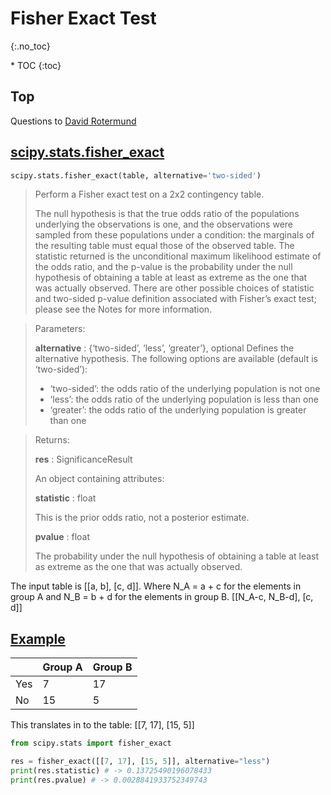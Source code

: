# Fisher Exact Test
{:.no_toc}

<nav markdown="1" class="toc-class">
* TOC
{:toc}
</nav>

## Top


Questions to [David Rotermund](mailto:davrot@uni-bremen.de)


## [scipy.stats.fisher_exact](https://docs.scipy.org/doc/scipy/reference/generated/scipy.stats.fisher_exact.html)

```python
scipy.stats.fisher_exact(table, alternative='two-sided')
```

> Perform a Fisher exact test on a 2x2 contingency table.
> 
> The null hypothesis is that the true odds ratio of the populations underlying the observations is one, and the observations were sampled from these populations under a condition: the marginals of the resulting table must equal those of the observed table. The statistic returned is the unconditional maximum likelihood estimate of the odds ratio, and the p-value is the probability under the null hypothesis of obtaining a table at least as extreme as the one that was actually observed. There are other possible choices of statistic and two-sided p-value definition associated with Fisher’s exact test; please see the Notes for more information.

> Parameters:
>
> **alternative** : {‘two-sided’, ‘less’, ‘greater’}, optional
> Defines the alternative hypothesis. The following options are available (default is ‘two-sided’):
> 
> * ‘two-sided’: the odds ratio of the underlying population is not one
> * ‘less’: the odds ratio of the underlying population is less than one
> * ‘greater’: the odds ratio of the underlying population is greater than one

> Returns:
> 
> **res** : SignificanceResult
> 
> An object containing attributes:
> 
> **statistic** : float
> 
> This is the prior odds ratio, not a posterior estimate.
> 
> **pvalue** : float
> 
> The probability under the null hypothesis of obtaining a table at least as extreme as the one that was actually observed.

The input table is [[a, b], [c, d]]. Where N_A = a + c for the elements in group A and N_B = b + d for the elements in group B.
[[N_A-c, N_B-d], [c, d]]


## [Example](https://docs.scipy.org/doc/scipy/reference/generated/scipy.stats.fisher_exact.html)

||Group A|Group B|
|---|---|---|
|Yes| 7 | 17 |
|No| 15| 5|

This translates in to the table: [[7, 17], [15, 5]]


```python
from scipy.stats import fisher_exact

res = fisher_exact([[7, 17], [15, 5]], alternative="less")
print(res.statistic) # -> 0.13725490196078433
print(res.pvalue) # -> 0.0028841933752349743
```



